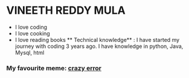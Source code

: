 # VINEETH REDDY MULA
- I love coding
- I love cooking
- I love reading books
** Technical knowledge** : I have started my journey with coding 3 years ago. I have knowledge in python, Java, Mysql, html
### My favourite meme: [crazy error](https://i.chzbgr.com/full/9195085824/hB5EEF9B3/he-recompiled-the-same-code-again-should-we-stop-rrols-grer-rror-enroa-error-monkeyuser-com)


